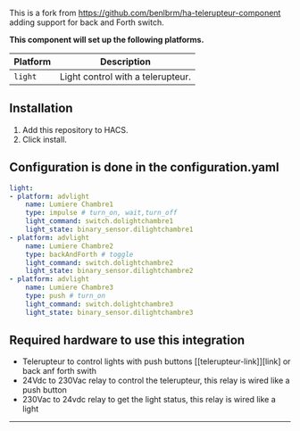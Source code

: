 This is a fork from https://github.com/benlbrm/ha-telerupteur-component adding support for back and Forth switch.

**This component will set up the following platforms.**

Platform | Description
-- | --
`light` | Light control with a telerupteur.


## Installation

1. Add this repository to HACS.
2. Click install.


## Configuration is done in the configuration.yaml
```yaml
light:
- platform: advlight
    name: Lumiere Chambre1
    type: impulse # turn_on, wait,turn_off
    light_command: switch.dolightchambre1
    light_state: binary_sensor.dilightchambre1
- platform: advlight
    name: Lumiere Chambre2
    type: backAndForth # toggle
    light_command: switch.dolightchambre2
    light_state: binary_sensor.dilightchambre2
- platform: advlight
    name: Lumiere Chambre3
    type: push # turn_on
    light_command: switch.dolightchambre3
    light_state: binary_sensor.dilightchambre3
```

## Required hardware to use this integration

- Telerupteur to control lights with push buttons [[telerupteur-link]][link] or back anf forth swith
- 24Vdc to 230Vac relay to control the telerupteur, this relay is wired like a push button
- 230Vac to 24vdc relay to get the light status, this relay is wired like a light

<!---->

***

[integration_advlight]: https://github.com/Elwinmage/ha-adv-light-component
[commits-shield]: https://img.shields.io/github/commit-activity/y/Elwinmage/ha-adv-light-component.svg?style=for-the-badge
[commits]: https://github.com/Elwinmage/ha-adv-light-component/commits/master
[hacs]: https://hacs.xyz
[hacsbadge]: https://img.shields.io/badge/HACS-Custom-orange.svg?style=for-the-badge
[exampleimg]: example.png
[forum]: https://community.home-assistant.io/
[license]: https://github.com/Elwinmage/ha-adv-light-component/blob/main/LICENSE
[license-shield]: https://img.shields.io/github/license/Elwinmage/ha-adv-light-component.svg?style=for-the-badge
[maintenance-shield]: https://img.shields.io/badge/maintainer-Elwinmage-blue.svg?style=for-the-badge
[releases-shield]: https://img.shields.io/github/release/Elwinmage/ha-adv-light-component.svg?style=for-the-badge
[releases]: https://github.com/Elwinmage/ha-adv-light-component/releases
[user_profile]: https://github.com/Elwinmage

